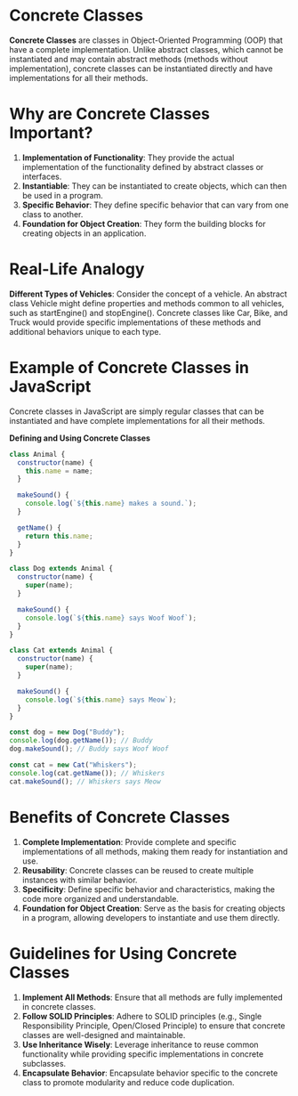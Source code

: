 # Concrete Classes

**Concrete Classes** are classes in Object-Oriented Programming (OOP) that have a complete implementation. Unlike abstract classes, which cannot be instantiated and may contain abstract methods (methods without implementation), concrete classes can be instantiated directly and have implementations for all their methods.

# Why are Concrete Classes Important?

1. **Implementation of Functionality**: They provide the actual implementation of the functionality defined by abstract classes or interfaces.
2. **Instantiable**: They can be instantiated to create objects, which can then be used in a program.
3. **Specific Behavior**: They define specific behavior that can vary from one class to another.
4. **Foundation for Object Creation**: They form the building blocks for creating objects in an application.

# Real-Life Analogy

**Different Types of Vehicles**: Consider the concept of a vehicle. An abstract class Vehicle might define properties and methods common to all vehicles, such as startEngine() and stopEngine(). Concrete classes like Car, Bike, and Truck would provide specific implementations of these methods and additional behaviors unique to each type.

# Example of Concrete Classes in JavaScript

Concrete classes in JavaScript are simply regular classes that can be instantiated and have complete implementations for all their methods.

**Defining and Using Concrete Classes**

```javascript
class Animal {
  constructor(name) {
    this.name = name;
  }

  makeSound() {
    console.log(`${this.name} makes a sound.`);
  }

  getName() {
    return this.name;
  }
}

class Dog extends Animal {
  constructor(name) {
    super(name);
  }

  makeSound() {
    console.log(`${this.name} says Woof Woof`);
  }
}

class Cat extends Animal {
  constructor(name) {
    super(name);
  }

  makeSound() {
    console.log(`${this.name} says Meow`);
  }
}

const dog = new Dog("Buddy");
console.log(dog.getName()); // Buddy
dog.makeSound(); // Buddy says Woof Woof

const cat = new Cat("Whiskers");
console.log(cat.getName()); // Whiskers
cat.makeSound(); // Whiskers says Meow
```

# Benefits of Concrete Classes

1. **Complete Implementation**: Provide complete and specific implementations of all methods, making them ready for instantiation and use.
2. **Reusability**: Concrete classes can be reused to create multiple instances with similar behavior.
3. **Specificity**: Define specific behavior and characteristics, making the code more organized and understandable.
4. **Foundation for Object Creation**: Serve as the basis for creating objects in a program, allowing developers to instantiate and use them directly.

# Guidelines for Using Concrete Classes

1. **Implement All Methods**: Ensure that all methods are fully implemented in concrete classes.
2. **Follow SOLID Principles**: Adhere to SOLID principles (e.g., Single Responsibility Principle, Open/Closed Principle) to ensure that concrete classes are well-designed and maintainable.
3. **Use Inheritance Wisely**: Leverage inheritance to reuse common functionality while providing specific implementations in concrete subclasses.
4. **Encapsulate Behavior**: Encapsulate behavior specific to the concrete class to promote modularity and reduce code duplication.
